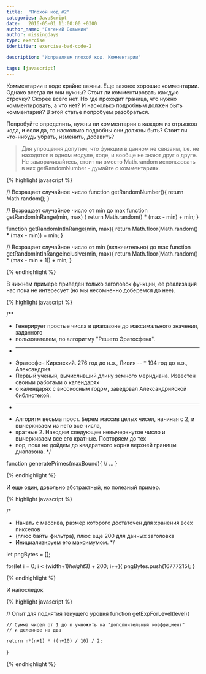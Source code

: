```yaml
---
title:  "Плохой код #2"
categories: JavaScript
date:   2016-05-01 11:00:00 +0300
author_name: "Евгений Бовыкин"
author: missingdays
type: exercise
identifier: exercise-bad-code-2

description: "Исправляем плохой код. Комментарии"

tags: [javascript]
---
```


Комментарии в коде крайне важны. Еще важнее хорошие комментарии. Однако всегда ли они нужны? Стоит ли комментировать каждую строчку? Скорее всего нет. Но где проходит граница, что нужно комментировать, а что нет? И насколько подробным должен быть комментарий? В этой статье попробуем разобраться.

Попробуйте определить, нужны ли комментарии в каждом из отрывков кода, и если да, то насколько подробны они должны быть? Стоит ли что-нибудь убрать, изменить, добавить?

> Для упрощения допутим, что функции в данном не связаны, т.е. не находятся в одном модуле, коде, и вообще не знают друг о друге. Не заморачивайтесь, стоит ли вместо Math.random использовать в них getRandomNumber - думайте о комментариях.

{% highlight javascript %}

// Возращает случайное число
function getRandomNumber(){
    return Math.random();
}

// Возращает случайное число от min до max
function getRandomInRange(min, max) {
  return Math.random() * (max - min) + min;
}

function getRandomIntInRange(min, max){
    return Math.floor(Math.random() * (max - min)) + min;
}

// Возращает случайное число от min (включительно) до max
function getRandomIntInRangeInclusive(min, max){
    return Math.floor(Math.random() * (max - min + 1)) + min;
}

{% endhighlight %}

В нижнем примере приведен только заголовок функции, ее реализация нас пока не интересует (но мы несомненно доберемся до нее).

{% highlight javascript %}

/**
 * Генерирует простые числа в диапазоне до максимального значения, заданного
 * пользователем, по алгоритму "Решето Эратосфена".
 * ---
 * Эратосфен Киренский. 276 год до н.э., Ливия -- * 194 год до н.э., Александрия.
 * Первый ученый, вычисливший длину земного меридиана. Известен своими работами о календарях
 * о календарях с високосным годом, заведовал Александрийской библиотекой.
 * ---
 * Алгоритм весьма прост. Берем массив целых чисел, начиная с 2, и вычеркиваем из него все числа,
 * кратные 2. Находим следующее невычеркнутое число и вычеркиваем все его кратные. Повторяем до тех
 * пор, пока не дойдем до квадратного корня верхней границы диапазона.
 */

function generatePrimes(maxBound){
    // ...
}

{% endhighlight %}

И еще один, довольно абстрактный, но полезный пример.

{% highlight javascript %}

/*
 * Начать с массива, размер которого достаточен для хранения всех пикселов
 * (плюс байты фильтра), плюс еще 200 для данных заголовка
 * Инициализируем его максимумом.
 */

let pngBytes = []; 

for(let i = 0; i < (width+1)*height*3) + 200; i++){
    pngBytes.push(16777215);
}

{% endhighlight %}

И напоследок

{% highlight javascript %}

// Опыт для поднятия текущего уровня
function getExpForLevel(level){
    
    // Сумма чисел от 1 до n умножить на "дополнительный коэффициент"
    // и деленное на два

    return n*(n+1) * ((n+10) / 10) / 2;
}

{% endhighlight %}